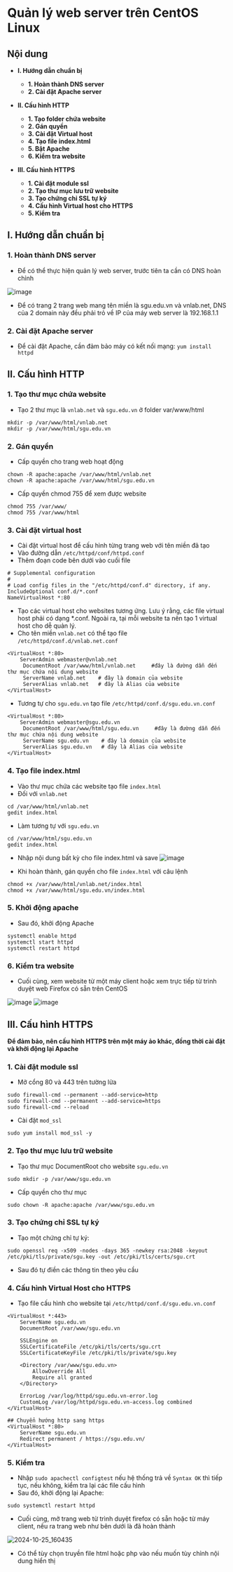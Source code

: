 # Quản lý web server trên CentOS Linux

## Nội dung

- **I. Hướng dẫn chuẩn bị**
  - **1. Hoàn thành DNS server**
  - **2. Cài đặt Apache server**
- **II. Cấu hình HTTP**
  - **1. Tạo folder chứa website**
  - **2. Gán quyền**
  - **3. Cài đặt Virtual host**
  - **4. Tạo file index.html**
  - **5. Bật Apache**
  - **6. Kiểm tra website**

- **III. Cấu hình HTTPS**
  - **1. Cài đặt module ssl**
  - **2. Tạo thư mục lưu trữ website**
  - **3. Tạo chứng chỉ SSL tự ký**
  - **4. Cấu hình Virtual host cho HTTPS**
  - **5. Kiểm tra**

## I. Hướng dẫn chuẩn bị
### 1. Hoàn thành DNS server
- Để có thể thực hiện quản lý web server, trước tiên ta cần có DNS hoàn chỉnh

![image](https://github.com/user-attachments/assets/3b76edde-7958-4251-985f-7a3683c9a50e)


- Để có trang 2 trang web mang tên miền là sgu.edu.vn và vnlab.net, DNS của 2 domain này đều phải trỏ về IP của máy web server là 192.168.1.1


### 2. Cài đặt Apache server

- Để cài đặt Apache, cần đảm bảo máy có kết nối mạng:
```yum install httpd```

## II. Cấu hình HTTP
### 1. Tạo thư mục chứa website
- Tạo 2 thư mục là ```vnlab.net``` và ```sgu.edu.vn``` ở folder var/www/html
```
mkdir -p /var/www/html/vnlab.net
mkdir -p /var/www/html/sgu.edu.vn
```
### 2. Gán quyền
- Cấp quyền cho trang web hoạt động
```
chown -R apache:apache /var/www/html/vnlab.net
chown -R apache:apache /var/www/html/sgu.edu.vn
```
- Cấp quyền chmod 755 để xem được website
```
chmod 755 /var/www/
chmod 755 /var/www/html
```

### 3. Cài đặt virtual host
- Cài đặt virtual host để cấu hình từng trang web với tên miền đã tạo
- Vào đường dẫn ```/etc/httpd/conf/httpd.conf```
- Thêm đoạn code bên dưới vào cuối file
```
# Supplemental configuration 
# 
# Load config files in the "/etc/httpd/conf.d" directory, if any. 
IncludeOptional conf.d/*.conf 
NameVirtualHost *:80
```

- Tạo các virtual host cho websites tương ứng. Lưu ý rằng, các file virtual host phải có dạng *.conf. Ngoài ra, tại mỗi website ta nên tạo 1 virtual host cho dễ quản lý.
- Cho tên miền ```vnlab.net``` có thể tạo file ```/etc/httpd/conf.d/vnlab.net.conf```

```
<VirtualHost *:80> 
    ServerAdmin webmaster@vnlab.net    
     DocumentRoot /var/www/html/vnlab.net     #đây là đường dẫn đến thư mục chứa nội dung website 
     ServerName vnlab.net    # đây là domain của website 
     ServerAlias vnlab.net   # đây là Alias của website 
</VirtualHost>
```
- Tương tự cho ```sgu.edu.vn``` tạo file ```/etc/httpd/conf.d/sgu.edu.vn.conf```
```
<VirtualHost *:80> 
    ServerAdmin webmaster@sgu.edu.vn 
     DocumentRoot /var/www/html/sgu.edu.vn     #đây là đường dẫn đến thư mục chứa nội dung website 
     ServerName sgu.edu.vn    # đây là domain của website 
     ServerAlias sgu.edu.vn   # đây là Alias của website 
</VirtualHost> 
```

### 4. Tạo file index.html
- Vào thư mục chứa các website tạo file ```index.html```
- Đối với ```vnlab.net```
```
cd /var/www/html/vnlab.net
gedit index.html
```
- Làm tương tự với ```sgu.edu.vn```
```
cd /var/www/html/sgu.edu.vn
gedit index.html
```
- Nhập nội dung bất kỳ cho file index.html và save
![image](https://github.com/user-attachments/assets/045b6b46-6cf8-476a-b5a1-0563e7b52410)

- Khi hoàn thành, gán quyền cho file ```index.html``` với câu lệnh
```
chmod +x /var/www/html/vnlab.net/index.html
chmod +x /var/www/html/sgu.edu.vn/index.html
```

### 5. Khởi động apache
- Sau đó, khởi động Apache
```
systemctl enable httpd 
systemctl start httpd
systemctl restart httpd
```

### 6. Kiểm tra website
- Cuối cùng, xem website từ một máy client hoặc xem trực tiếp từ trình duyệt web Firefox có sẵn trên CentOS

![image](https://github.com/user-attachments/assets/4b8dc4d7-ab47-4a65-aa29-e3530158370d)
![image](https://github.com/user-attachments/assets/2e0caf34-9345-44d4-8597-8ebd9899dcec)

## III. Cấu hình HTTPS
**Để đảm bảo, nên cấu hình HTTPS trên một máy ảo khác, đồng thời cài đặt và khởi động lại Apache**
### 1. Cài đặt module ssl
- Mở cổng 80 và 443 trên tường lửa
```
sudo firewall-cmd --permanent --add-service=http
sudo firewall-cmd --permanent --add-service=https
sudo firewall-cmd --reload
```
- Cài đặt ```mod_ssl```
```
sudo yum install mod_ssl -y
```

### 2. Tạo thư mục lưu trữ website
- Tạo thư mục DocumentRoot cho website ```sgu.edu.vn```
```
sudo mkdir -p /var/www/sgu.edu.vn
```
- Cấp quyền cho thư mục
```
sudo chown -R apache:apache /var/www/sgu.edu.vn
```
### 3. Tạo chứng chỉ SSL tự ký
- Tạo một chứng chỉ tự ký:
```
sudo openssl req -x509 -nodes -days 365 -newkey rsa:2048 -keyout /etc/pki/tls/private/sgu.key -out /etc/pki/tls/certs/sgu.crt
```
- Sau đó tự điền các thông tin theo yêu cầu

### 4. Cấu hình Virtual Host cho HTTPS
- Tạo file cấu hình cho website tại ```/etc/httpd/conf.d/sgu.edu.vn.conf```
```
<VirtualHost *:443>
    ServerName sgu.edu.vn
    DocumentRoot /var/www/sgu.edu.vn

    SSLEngine on
    SSLCertificateFile /etc/pki/tls/certs/sgu.crt
    SSLCertificateKeyFile /etc/pki/tls/private/sgu.key

    <Directory /var/www/sgu.edu.vn>
        AllowOverride All
        Require all granted
    </Directory>

    ErrorLog /var/log/httpd/sgu.edu.vn-error.log
    CustomLog /var/log/httpd/sgu.edu.vn-access.log combined
</VirtualHost>

## Chuyển hướng http sang https
<VirtualHost *:80>
    ServerName sgu.edu.vn
    Redirect permanent / https://sgu.edu.vn/
</VirtualHost>
```

### 5. Kiểm tra
- Nhập ```sudo apachectl configtest``` nếu hệ thống trả về ```Syntax OK``` thì tiếp tục, nếu không, kiểm tra lại các file cấu hình
- Sau đó, khởi động lại Apache:
```
sudo systemctl restart httpd
```

- Cuối cùng, mở trang web từ trình duyệt firefox có sẵn hoặc từ máy client, nếu ra trang web như bên dưới là đã hoàn thành

![2024-10-25_160435](https://github.com/user-attachments/assets/9ccc80e1-c150-4287-8c77-67742ea17b12)

- Có thể tùy chọn truyền file html hoặc php vào nếu muốn tùy chỉnh nội dung hiển thị




